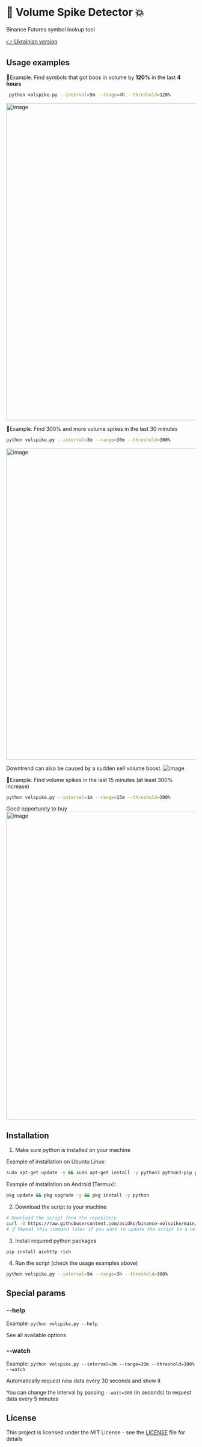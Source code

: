 # 🗽 Volume Spike Detector 💥

Binance Futures symbol lookup tool

[👉 Ukrainian version](README_uk.md)

## Usage examples

🎩Example. Find symbols that got boos in volume by **120%** in the last **4 hours**

```bash
 python volspike.py --interval=5m --range=4h --threshold=120%  
```

<img width="841" alt="image" src="https://github.com/user-attachments/assets/6a3f23c3-d9c2-4b84-8f8d-bd584f379afc">

🎩Example. Find 300% and more volume spikes in the last 30 minutes

```bash
python volspike.py --interval=3m --range=30m --threshold=300%
```

<img width="826" alt="image" src="https://github.com/user-attachments/assets/acee4e94-df54-4b57-b72f-cb7964b7e48a">

Downtrend can also be caused by a sudden sell volume boost.
![image](https://github.com/user-attachments/assets/17d5fb8f-4fe6-42ce-8fad-fde8f0c12421)

🎩Example. Find volume spikes in the last 15 minutes (at least 300% increase)

```bash
python volspike.py --interval=1m --range=15m --threshold=300%
```

Good opportunity to buy
<img width="816" alt="image" src="https://github.com/user-attachments/assets/f698bad6-a8f5-45bc-a5c7-a8c8f348d31b">


## Installation

1. Make sure python is installed on your machine

Example of installation on Ubuntu Linux:
```bash
sudo apt-get update -y && sudo apt-get install -y python3 python3-pip python-is-python3
```

Example of installation on Android (Termux):
```bash
pkg update && pkg upgrade -y && pkg install -y python
```

2. Download the script to your machine<br>

```bash
# Download the script form the repository
curl -O https://raw.githubusercontent.com/asidko/binance-volspike/main/volspike.py
# ☝️ Repeat this command later if you want to update the script to a newer version
```

3. Install required python packages

```bash
pip install aiohttp rich
```

4. Run the script (check the usage examples above)

```bash
python volspike.py --interval=5m --range=3h --threshold=300%
```

## Special params

### --help

Example: `python volspike.py --help`

See all available options

### --watch

Example: `python volspike.py --interval=3m --range=30m --threshold=300% --watch`

Automatically request new data every 30 seconds and show it

You can change the interval by passing `--wait=300` (in seconds) to request data every 5 minutes

## License

This project is licensed under the MIT License - see the [LICENSE](LICENSE) file for details